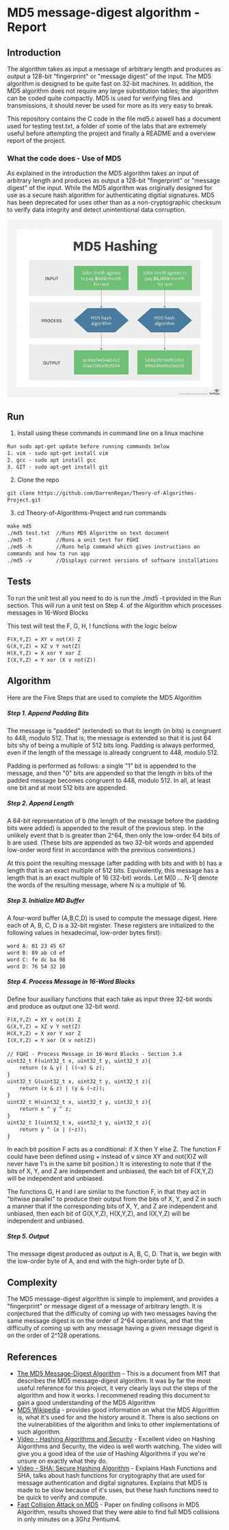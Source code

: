 # MD5 message-digest algorithm - Report

## Introduction
The algorithm takes as input a message of arbitrary length and produces as output a 128-bit "fingerprint" or "message digest" of the input. The MD5 algorithm is designed to be quite fast on 32-bit machines. In addition, the MD5 algorithm does not require any large substitution tables; the algorithm can be coded quite compactly. MD5 is used for verifying files and transmissions, it should never be used for more as its very easy to break.

This repository contains the C code in the file md5.c aswell has a document used for testing test.txt, a folder of some of the labs that are extremely useful before attempting the project and finally a README and a overview report of the project.

### What the code does - Use of MD5
As explained in the introduction the MD5 algorithm takes an input of arbitrary length and produces as output a 128-bit "fingerprint" or "message digest" of the input. While the MD5 algorithm was originally designed for use as a secure hash algorithm for authenticating digitial signatures. MD5 has been deprecated for uses other than as a non-cryptographic checksum to verify data integrity and detect unintentional data corruption.

![](images/md5_hashing.jpg)<br>

## Run

1. Install using these commands in command line on a linux machine

```
Run sudo apt-get update before running commands below
1. vim - sudo apt-get install vim
2. gcc - sudo apt install gcc
3. GIT - sudo apt-get install git
```

2. Clone the repo

```
git clone https://github.com/DarrenRegan/Theory-of-Algorithms-Project.git
```

3. cd Theory-of-Algorithms-Project and run commands
```
make md5
./md5 test.txt  //Runs MD5 Algorithm on text document
./md5 -t        //Runs a unit test for FGHI
./md5 -h        //Runs help command which gives instructions on commands and how to run app
./md5 -v        //Displays current versions of software installations
```

## Tests
To run the unit test all you need to do is run the ./md5 -t provided in the Run section.
This will run a unit test on Step 4. of the Algorithm which processes messages in 16-Word Blocks

This test will test the F, G, H, I functions with the logic below
```
F(X,Y,Z) = XY v not(X) Z 
G(X,Y,Z) = XZ v Y not(Z)
H(X,Y,Z) = X xor Y xor Z
I(X,Y,Z) = Y xor (X v not(Z))
```
## Algorithm
Here are the Five Steps that are used to complete the MD5 Algorithm
##### Step 1. Append Padding Bits
The message is "padded" (extended) so that its length (in bits) is
congruent to 448, modulo 512. That is, the message is extended so
that it is just 64 bits shy of being a multiple of 512 bits long.
Padding is always performed, even if the length of the message is
already congruent to 448, modulo 512.

Padding is performed as follows: a single "1" bit is appended to the
message, and then "0" bits are appended so that the length in bits of
the padded message becomes congruent to 448, modulo 512. In all, at
least one bit and at most 512 bits are appended.



##### Step 2. Append Length
 A 64-bit representation of b (the length of the message before the
 padding bits were added) is appended to the result of the previous
 step. In the unlikely event that b is greater than 2^64, then only
 the low-order 64 bits of b are used. (These bits are appended as two
 32-bit words and appended low-order word first in accordance with the
 previous conventions.)

 At this point the resulting message (after padding with bits and with
 b) has a length that is an exact multiple of 512 bits. Equivalently,
 this message has a length that is an exact multiple of 16 (32-bit)
 words. Let M[0 ... N-1] denote the words of the resulting message,
 where N is a multiple of 16.

##### Step 3. Initialize MD Buffer
 A four-word buffer (A,B,C,D) is used to compute the message digest.
 Here each of A, B, C, D is a 32-bit register. These registers are
 initialized to the following values in hexadecimal, low-order bytes
 first):
```
word A: 01 23 45 67
word B: 89 ab cd ef
word C: fe dc ba 98
word D: 76 54 32 10
```
##### Step 4. Process Message in 16-Word Blocks
Define four auxiliary functions that each take as input three 32-bit words and produce as output one 32-bit word.
```
F(X,Y,Z) = XY v not(X) Z
G(X,Y,Z) = XZ v Y not(Z)
H(X,Y,Z) = X xor Y xor Z
I(X,Y,Z) = Y xor (X v not(Z))

// FGHI - Process Message in 16-Word Blocks - Section 3.4
uint32_t F(uint32_t x, uint32_t y, uint32_t z){
	return (x & y) | ((~x) & z);
}
uint32_t G(uint32_t x, uint32_t y, uint32_t z){
	return (x & z) | (y & (~z));
}
uint32_t H(uint32_t x, uint32_t y, uint32_t z){
	return x ^ y ^ z;
}
uint32_t I(uint32_t x, uint32_t y, uint32_t z){
	return y ^ (x | (~z));
}
```
In each bit position F acts as a conditional: if X then Y else Z.
The function F could have been defined using + instead of v since XY
and not(X)Z will never have 1's in the same bit position.) It is
interesting to note that if the bits of X, Y, and Z are independent
and unbiased, the each bit of F(X,Y,Z) will be independent and
unbiased.

The functions G, H and I are similar to the function F, in that they act in "bitwise parallel" to produce their output from the bits of X, Y, and Z in such a manner that if the corresponding bits of X, Y, and Z are independent and unbiased, then each bit of G(X,Y,Z), H(X,Y,Z), and I(X,Y,Z) will be independent and unbiased.

##### Step 5. Output
The message digest produced as output is A, B, C, D. That is, we 
begin with the low-order byte of A, and end with the high-order byte
of D.

## Complexity
The MD5 message-digest algorithm is simple to implement, and provides a "fingerprint" or message digest of a message of arbitrary length. It is conjectured that the difficulty of coming up with two messages having the same message digest is on the order of 2^64 operations, and that the difficulty of coming up with any message having a given message digest is on the order of 2^128 operations.

## References

* [The MD5 Message-Digest Algorithm](https://tools.ietf.org/html/rfc1321) - This is a document from MIT that describes the MD5 message-digest algorithm. It was by far the most useful reference for this project, it very clearly lays out the steps of the algorithm and how it works. I recommened reading this document to gain a good understanding of the MD5 Algorithm
* [MD5 Wikipedia](https://en.wikipedia.org/wiki/MD5) - provides good information on what the MD5 Algorithm is, what it's used for and the history around it. There is also sections on the vulnerabilities of the algorithm and links to other implementations of such algorithm.
* [Video - Hashing Algorithms and Security](https://www.youtube.com/watch?v=b4b8ktEV4Bg) - Excellent video on Hashing Algorithms and Security, the video is well worth watching. The video will give you a good idea of the use of Hashing Algorithms if you we're unsure on exactly what they do.
* [Video - SHA: Secure Hashing Algorithm](https://www.youtube.com/watch?v=DMtFhACPnTY) - Explains Hash Functions and SHA, talks about hash functions for cryptography that are used for message authentication and digital signatures. Explains that MD5 is made to be slow because of it's uses, but these hash functions need to be quick to verify and compute.
* [Fast Collision Attack on MD5](http://crppit.epfl.ch/documentation/Hash_Function/Examples/Code_Project/Documentation/104.pdf) - Paper on finding collisons in MD5 Algorithm, results showed that they were able to find full MD5 collisions in only minutes on a 3Ghz Pentium4.

